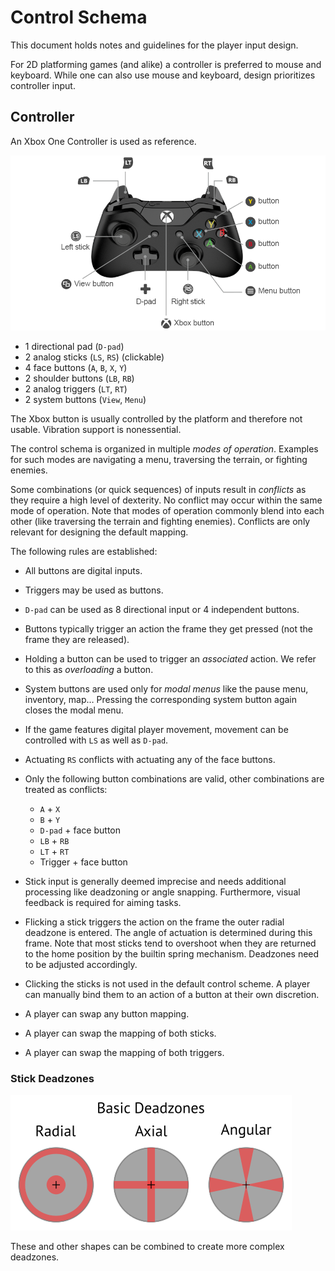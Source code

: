 # Control Schema

This document holds notes and guidelines for the player input design.

For 2D platforming games (and alike) a controller is preferred to mouse and keyboard.
While one can also use mouse and keyboard, design prioritizes controller input.

## Controller

An Xbox One Controller is used as reference.

![Xbox One Controller](Images/XboxOneController.png)

- 1 directional pad (`D-pad`)
- 2 analog sticks (`LS`, `RS`) (clickable)
- 4 face buttons (`A`, `B`, `X`, `Y`)
- 2 shoulder buttons (`LB`, `RB`)
- 2 analog triggers (`LT`, `RT`)
- 2 system buttons (`View`, `Menu`)

The Xbox button is usually controlled by the platform and therefore not usable.
Vibration support is nonessential.

The control schema is organized in multiple *modes of operation*.
Examples for such modes are navigating a menu, traversing the terrain, or fighting enemies.

Some combinations (or quick sequences) of inputs result in *conflicts* as they require a high level of dexterity.
No conflict may occur within the same mode of operation.
Note that modes of operation commonly blend into each other (like traversing the terrain and fighting enemies).
Conflicts are only relevant for designing the default mapping.

The following rules are established:

- All buttons are digital inputs.

- Triggers may be used as buttons.

- `D-pad` can be used as 8 directional input or 4 independent buttons.

- Buttons typically trigger an action the frame they get pressed (not the frame they are released).

- Holding a button can be used to trigger an *associated* action.
  We refer to this as *overloading* a button.

- System buttons are used only for *modal menus* like the pause menu, inventory, map…
  Pressing the corresponding system button again closes the modal menu.

- If the game features digital player movement, movement can be controlled with `LS` as well as `D-pad`.

- Actuating `RS` conflicts with actuating any of the face buttons.

- Only the following button combinations are valid, other combinations are treated as conflicts:
    - `A` + `X`
    - `B` + `Y`
    - `D-pad` + face button
    - `LB` + `RB`
    - `LT` + `RT`
    - Trigger + face button

- Stick input is generally deemed imprecise and needs additional processing like deadzoning or angle snapping.
  Furthermore, visual feedback is required for aiming tasks.

- Flicking a stick triggers the action on the frame the outer radial deadzone is entered.
  The angle of actuation is determined during this frame.
  Note that most sticks tend to overshoot when they are returned to the home position by the builtin spring mechanism.
  Deadzones need to be adjusted accordingly.

- Clicking the sticks is not used in the default control scheme.
  A player can manually bind them to an action of a button at their own discretion.

- A player can swap any button mapping.

- A player can swap the mapping of both sticks.

- A player can swap the mapping of both triggers.

### Stick Deadzones

![Deadzones](Images/Deadzone.png)

These and other shapes can be combined to create more complex deadzones.
